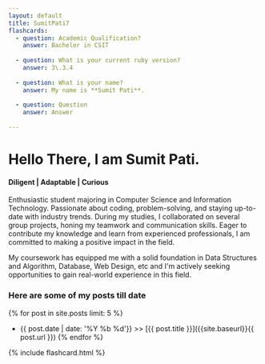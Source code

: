```yaml
---
layout: default
title: SumitPati7
flashcards: 
  - question: Academic Qualification?
    answer: Bachelor in CSIT
            
  - question: What is your current ruby version?
    answer: 3\.3.4
            
  - question: What is your name?
    answer: My name is **Sumit Pati**.
            
  - question: Question
    answer: Answer
            
---
```

# Hello There, I am Sumit Pati.

#### Diligent | Adaptable | Curious
Enthusiastic student majoring in Computer Science and Information Technology. Passionate about coding, problem-solving, and staying up-to-date with industry trends. During my studies, I collaborated on several group projects, honing my teamwork and communication skills. Eager to contribute my knowledge and learn from experienced professionals, I am committed to making a positive impact in the field.

My coursework has equipped me with a solid foundation in Data Structures and Algorithm, Database, Web Design, etc and I'm actively seeking opportunities to gain real-world experience in this field.

### Here are some of my posts till date 

{% for post in site.posts limit: 5 %}
  * {{ post.date | date: '%Y %b %d'}} >> [{{ post.title }}]({{site.baseurl}}{{ post.url }})
{% endfor %}

{% include flashcard.html %}
      